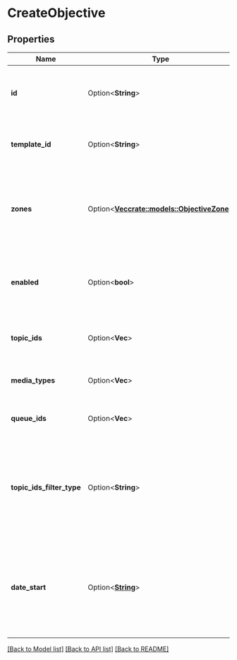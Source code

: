 # CreateObjective

## Properties

Name | Type | Description | Notes
------------ | ------------- | ------------- | -------------
**id** | Option<**String**> | The globally unique identifier for the object. | [optional][readonly]
**template_id** | Option<**String**> | The id of this objective's base template | [optional]
**zones** | Option<[**Vec<crate::models::ObjectiveZone>**](ObjectiveZone.md)> | Objective zone specifies min,max points and values for the associated metric | [optional]
**enabled** | Option<**bool**> | A flag for whether this objective is enabled for the related metric | [optional]
**topic_ids** | Option<**Vec<String>**> | A list of topic ids for detected topic metrics | [optional]
**media_types** | Option<**Vec<String>**> | A list of media types for the metric | [optional]
**queue_ids** | Option<**Vec<String>**> | A list of queue ids for the metric | [optional]
**topic_ids_filter_type** | Option<**String**> | A filter type for topic Ids. It's only used for objectives with topicIds. Default filter behavior is \"or\". | [optional]
**date_start** | Option<[**String**](string.md)> | start date of the objective. Dates are represented as an ISO-8601 string. For example: yyyy-MM-dd | [optional]

[[Back to Model list]](../README.md#documentation-for-models) [[Back to API list]](../README.md#documentation-for-api-endpoints) [[Back to README]](../README.md)


